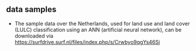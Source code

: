## data samples
- The sample data over the Netherlands, used for land use and land cover (LULC) classification using an ANN (artificial neural network), can be downloaded via https://surfdrive.surf.nl/files/index.php/s/Crwbyo9qgYs46Si
